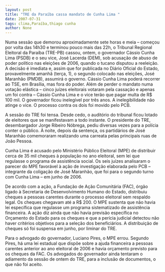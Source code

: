 ```yaml
---
layout: post
title: "TRE da Paraíba cassa mandato de Cunha Lima "
date: 2007-07-31
tags: clima,Paraíba,thiago cunha
author: None
---
```

Numa sess&atilde;o que demorou aproximadamente sete horas e meia &ndash; come&ccedil;ou por volta das 14h30 e terminou pouco mais das 22h, o Tribunal Regional Eleitoral da Para&iacute;ba (TRE-PB) cassou, ontem, o governador C&aacute;ssio Cunha Lima (PSDB) e o seu vice, Jos&eacute; Lacerda (DEM), sob acusa&ccedil;&atilde;o de abuso de poder pol&iacute;tico nas elei&ccedil;&otilde;es de 2006, quando o tucano disputou a reelei&ccedil;&atilde;o. 
A decis&atilde;o &eacute; imediata e, assim que for publicada no Di&aacute;rio Oficial do Estado, provavelmente amanh&atilde; (ter&ccedil;a, 1), o segundo colocado nas elei&ccedil;&otilde;es, Jos&eacute; Maranh&atilde;o (PMDB), assumir&aacute; o governo. C&aacute;ssio Cunha Lima poder&aacute; recorrer ao TSE, em Bras&iacute;lia, mas fora do poder. 
Al&eacute;m de perder o mandato numa vota&ccedil;&atilde;o el&aacute;stica &ndash; cinco ju&iacute;zes eleitorais votaram pela cassa&ccedil;&atilde;o e apenas um foi contra &ndash; C&aacute;ssio Cunha Lima e o vice ter&atilde;o que pagar multa de R$ 100 mil.&nbsp;O governador ficou ineleg&iacute;vel por tr&ecirc;s anos. A inelegibilidade n&atilde;o atinge o vice.&nbsp;O processo contra os dois foi movido pelo PCB. 

A sess&atilde;o do TRE foi tensa. Desde cedo, o audit&oacute;rio do tribunal ficou lotado de eleitores que se manifestavam a todo instante. O presidente do TRE, desembargador Jorge Ribeiro N&oacute;brega, pediu diversas vezes para a pol&iacute;cia conter o p&uacute;blico. 
&Agrave; noite, depois da senten&ccedil;a, os partid&aacute;rios de Jos&eacute; Maranh&atilde;o comemoraram realizando uma carreata pelas principais ruas de Jo&atilde;o Pessoa. 

Cunha Lima &eacute; acusado pelo Minist&eacute;rio P&uacute;blico Eleitoral (MPE) de distribuir cerca de 35 mil cheques &agrave; popula&ccedil;&atilde;o no ano eleitoral, sem lei que regulasse o programa de assist&ecirc;ncia social. 
Os seis ju&iacute;zes analisaram o parecer do MPE favor&aacute;vel &agrave; a&ccedil;&atilde;o de investiga&ccedil;&atilde;o elaborada pelo PCB &ndash; integrante da coliga&ccedil;&atilde;o de Jos&eacute; Maranh&atilde;o, que foi para o segundo turno com Cunha Lima &ndash; em junho de 2006. 

De acordo com a a&ccedil;&atilde;o, a Funda&ccedil;&atilde;o de A&ccedil;&atilde;o Comunit&aacute;ria (FAC), &oacute;rg&atilde;o ligado &agrave; Secretaria de Desenvolvimento Humano do Estado, distribuiu cheques a pessoas carentes durante o processo eleitoral sem respaldo legal. 
Os cheques chegavam at&eacute; a R$ 200. O MPE sustenta que n&atilde;o havia lei espec&iacute;fica que regulasse um programa sistematizado de assist&ecirc;ncia financeira. A a&ccedil;&atilde;o diz ainda que n&atilde;o havia previs&atilde;o espec&iacute;fica no Or&ccedil;amento do Estado para os cheques e que a per&iacute;cia judicial detectou n&atilde;o haver crit&eacute;rios objetivos para a sele&ccedil;&atilde;o dos benefici&aacute;rios. A distribui&ccedil;&atilde;o de cheques s&oacute; foi suspensa em junho, por liminar do TRE. 

Para o advogado do governador, Luciano Pires, o MPE errou. Segundo Pires, h&aacute; uma lei estadual que disp&otilde;e sobre a ajuda financeira a pessoas carentes anterior ao ano eleitoral de 2006 e havia or&ccedil;amento previsto para os cheques da FAC. 
Os advogados do governador ainda tentaram o adiamento da sess&atilde;o de ontem do TRE, para a inclus&atilde;o de documentos, o que n&atilde;o foi aceito.  